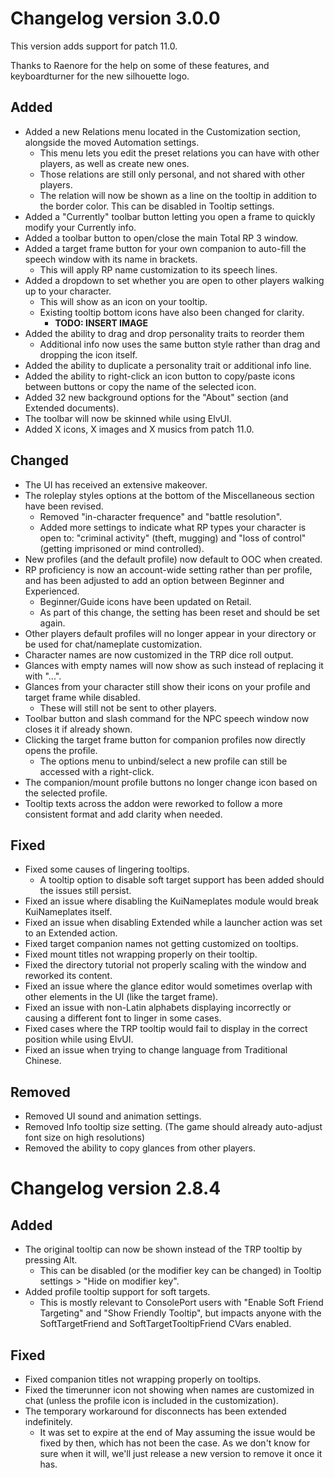 # Changelog version 3.0.0

This version adds support for patch 11.0.

Thanks to Raenore for the help on some of these features, and keyboardturner for the new silhouette logo.

## Added
- Added a new Relations menu located in the Customization section, alongside the moved Automation settings.
  - This menu lets you edit the preset relations you can have with other players, as well as create new ones.
  - Those relations are still only personal, and not shared with other players.
  - The relation will now be shown as a line on the tooltip in addition to the border color. This can be disabled in Tooltip settings.
- Added a "Currently" toolbar button letting you open a frame to quickly modify your Currently info.
- Added a toolbar button to open/close the main Total RP 3 window.
- Added a target frame button for your own companion to auto-fill the speech window with its name in brackets.
  - This will apply RP name customization to its speech lines.
- Added a dropdown to set whether you are open to other players walking up to your character.
  - This will show as an icon on your tooltip.
  - Existing tooltip bottom icons have also been changed for clarity.
    - **TODO: INSERT IMAGE**
- Added the ability to drag and drop personality traits to reorder them
  - Additional info now uses the same button style rather than drag and dropping the icon itself.
- Added the ability to duplicate a personality trait or additional info line.
- Added the ability to right-click an icon button to copy/paste icons between buttons or copy the name of the selected icon.
- Added 32 new background options for the "About" section (and Extended documents).
- The toolbar will now be skinned while using ElvUI.
- Added X icons, X images and X musics from patch 11.0.

## Changed
- The UI has received an extensive makeover.
- The roleplay styles options at the bottom of the Miscellaneous section have been revised.
  - Removed "in-character frequence" and "battle resolution".
  - Added more settings to indicate what RP types your character is open to: "criminal activity" (theft, mugging) and "loss of control" (getting imprisoned or mind controlled).
- New profiles (and the default profile) now default to OOC when created.
- RP proficiency is now an account-wide setting rather than per profile, and has been adjusted to add an option between Beginner and Experienced.
  - Beginner/Guide icons have been updated on Retail.
  - As part of this change, the setting has been reset and should be set again.
- Other players default profiles will no longer appear in your directory or be used for chat/nameplate customization.
- Character names are now customized in the TRP dice roll output.
- Glances with empty names will now show as such instead of replacing it with "...".
- Glances from your character still show their icons on your profile and target frame while disabled.
  - These will still not be sent to other players.
- Toolbar button and slash command for the NPC speech window now closes it if already shown.
- Clicking the target frame button for companion profiles now directly opens the profile.
  - The options menu to unbind/select a new profile can still be accessed with a right-click.
- The companion/mount profile buttons no longer change icon based on the selected profile.
- Tooltip texts across the addon were reworked to follow a more consistent format and add clarity when needed.

## Fixed
- Fixed some causes of lingering tooltips.
  - A tooltip option to disable soft target support has been added should the issues still persist.
- Fixed an issue where disabling the KuiNameplates module would break KuiNameplates itself.
- Fixed an issue when disabling Extended while a launcher action was set to an Extended action.
- Fixed target companion names not getting customized on tooltips.
- Fixed mount titles not wrapping properly on their tooltip.
- Fixed the directory tutorial not properly scaling with the window and reworked its content.
- Fixed an issue where the glance editor would sometimes overlap with other elements in the UI (like the target frame).
- Fixed an issue with non-Latin alphabets displaying incorrectly or causing a different font to linger in some cases.
- Fixed cases where the TRP tooltip would fail to display in the correct position while using ElvUI.
- Fixed an issue when trying to change language from Traditional Chinese.

## Removed
- Removed UI sound and animation settings.
- Removed Info tooltip size setting. (The game should already auto-adjust font size on high resolutions)
- Removed the ability to copy glances from other players.

# Changelog version 2.8.4

## Added

- The original tooltip can now be shown instead of the TRP tooltip by pressing Alt.
  - This can be disabled (or the modifier key can be changed) in Tooltip settings > "Hide on modifier key".
- Added profile tooltip support for soft targets.
  - This is mostly relevant to ConsolePort users with "Enable Soft Friend Targeting" and "Show Friendly Tooltip", but impacts anyone with the SoftTargetFriend and SoftTargetTooltipFriend CVars enabled.

## Fixed

- Fixed companion titles not wrapping properly on tooltips.
- Fixed the timerunner icon not showing when names are customized in chat (unless the profile icon is included in the customization).
- The temporary workaround for disconnects has been extended indefinitely.
  - It was set to expire at the end of May assuming the issue would be fixed by then, which has not been the case. As we don't know for sure when it will, we'll just release a new version to remove it once it has.
